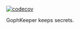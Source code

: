 [![codecov](https://codecov.io/gh/nestjam/goph-keeper/branch/main/graph/badge.svg?token=4UDX8BV3G7)](https://codecov.io/gh/nestjam/goph-keeper)

GophKeeper keeps secrets.
